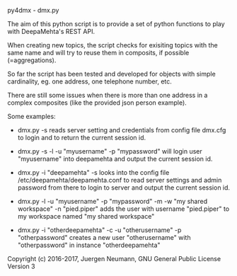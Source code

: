 
py4dmx - dmx.py

The aim of this python script is to provide a set of python functions to play
with DeepaMehta's REST API.

When creating new topics, the script checks for exisiting topics with the same
name and will try to reuse them in composits, if possible (=aggregations).

So far the script has been tested and developed for objects with simple
cardinality, eg. one address, one telephone number, etc.

There are still some issues when there is more than one address in a complex
composites (like the provided json person example).

Some examples:

 * dmx.py -s
   reads server setting and credentials from config file dmx.cfg to login and to return
   the current session id.

 * dmx.py -s -l -u "myusername" -p "mypassword"
   will login user "myusername" into deepamehta and output the current session id.

 * dmx.py -i "deepamehta" -s
   looks into the config file /etc/deepamehta/deepamehta.conf to read server settings and 
   admin password from there to login to server and output the current session id.

 * dmx.py -l -u "myusername" -p "mypassword" -m -w "my shared workspace" -n "pied.piper"
   adds the user with username "pied.piper" to my workspace named "my shared workspace"

 * dmx.py -i "otherdeepamehta" -c -u "otherusername" -p "otherpassword"
   creates a new user "otherusername" with "otherpassword" in instance "otherdeepamehta"


Copyright (c) 2016-2017, Juergen Neumann, GNU General Public License Version 3
